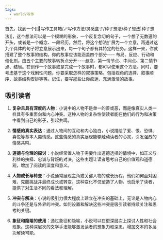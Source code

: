 ```yaml
---
tags:
  - world/写作
---
```


首先，找到一个[[🧰写作工具箱/🪄写作方法/灵感盒子/种子想法/种子想法|种子想法]]，这个想法可以是一个模糊的形象，一个反复念叨的句子，一个想了无数遍的开头，或者是一个概念、一段经历。然后，将这个想法扩展为一个立意，再通过这九个具体的句子将立意展示出来，每一个句子都有其特定的任务。这样一来，你就搭建了整个故事的结构。你的故事应该能涵盖四个部分---- 布局、反应、行动和催化剂，由五个主要的故事转折点分开----悬念、第一情节点、中间点、第二情节点、结局。在创作一个故事或是完成一个故事时，都可以使用这个方法。同时，要考虑基于这个戏剧性问题，你要采取怎样的叙事策略。包括视角的选择、叙事顺序、故事结构安排等等。记住，要写那些让你痴迷、充满激情的故事。

## 吸引读者
1. **复杂且具有深度的人物**：小说中的人物不是单一的善或恶，而是像真实人类一样具有多重面向和内心冲突。这种人物的复杂性使读者能在他们的行为和决策中看到自己的影子，引起共鸣。
    
2. **情感的真实表达**：通过人物间的互动和内心独白，小说描绘了爱、恨、恐惧、喜悦等基本人类情感。这些情感的真实展现能够触动读者的心灵，引发强烈的情感共鸣。
    
3. **道德与伦理的探讨**：小说经常置人物于需要作出道德选择的情境中，如正义与利益的抉择、忠诚与背叛的对决。这些主题让读者思考自己的价值观和道德观，增加了阅读的深度和意义。
    
4. **人物成长与转变**：小说通常展现主角或关键人物的成长历程，他们如何面对困难、克服挑战并最终成长或转变。这种变化不仅塑造了人物，也启示了读者，提供了对生活不同的看法和理解。
    
5. **冲突与解决**：小说的吸引力很大程度上建立在冲突的基础上，无论是人物内心的斗争还是与外界的冲突。如何设置和解决这些冲突是吸引读者持续关注和思考的关键。
    
6. **象征和隐喻的使用**：通过象征和隐喻，小说可以在更深层次上探讨人性和社会现象。这种深层次的文学手法能够激发读者的想象力和深思，增加文本的多层次解读可能。